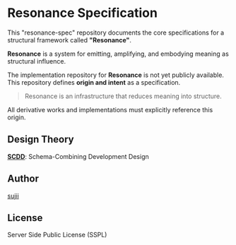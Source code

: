 # Resonance Specification

This "resonance-spec" repository documents the core specifications for a structural framework called **"Resonance"**.

**Resonance** is a system for emitting, amplifying, and embodying meaning as structural influence.

The implementation repository for **Resonance** is not yet publicly available.
This repository defines **origin and intent** as a specification.

> Resonance is an infrastructure that reduces meaning into structure.

All derivative works and implementations must explicitly reference this origin.

## Design Theory
**[SCDD](https://github.com/sujii/scdd)**: Schema-Combining Development Design

## Author

[sujii](https://github.com/sujii)

## License

Server Side Public License (SSPL)
